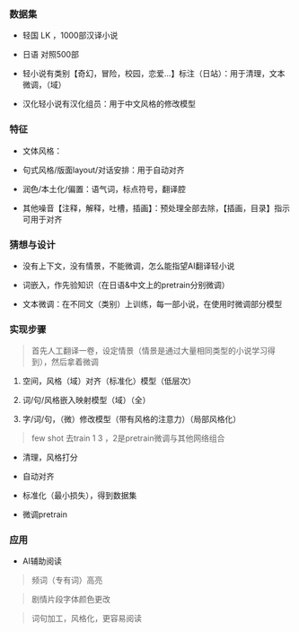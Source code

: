 ### 数据集
* 轻国 LK ，1000部汉译小说

* 日语 对照500部

* 轻小说有类别【奇幻，冒险，校园，恋爱...】标注（日站）：用于清理，文本微调，（域）

* 汉化轻小说有汉化组员：用于中文风格的修改模型

### 特征
* 文体风格：

* 句式风格/版面layout/对话安排：用于自动对齐

* 润色/本土化/偏置：语气词，标点符号，翻译腔

* 其他噪音【注释，解释，吐槽，插画】：预处理全部去除，【插画，目录】指示可用于对齐

### 猜想与设计

* 没有上下文，没有情景，不能微调，怎么能指望AI翻译轻小说

* 词嵌入，作先验知识（在日语&中文上的pretrain分别微调）

* 文本微调：在不同文（类别）上训练，每一部小说，在使用时微调部分模型

### 实现步骤
>首先人工翻译一卷，设定情景（情景是通过大量相同类型的小说学习得到），然后拿着微调

1. 空间，风格（域）对齐（标准化）模型（低层次）

2. 词/句/风格嵌入映射模型（域）（全）

3. 字/词/句，（微）修改模型（带有风格的注意力）（局部风格化）

> few shot 去train 1 3 ，2是pretrain微调与其他网络组合

* 清理，风格打分

* 自动对齐

* 标准化（最小损失），得到数据集

* 微调pretrain

### 应用
* AI辅助阅读

> 频词（专有词）高亮

> 剧情片段字体颜色更改

> 词句加工，风格化，更容易阅读

